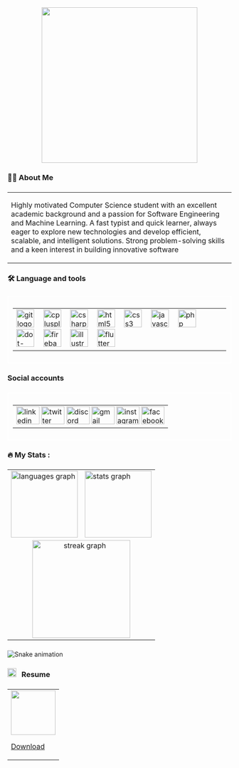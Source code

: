 <div align="center" style="margin: 0; padding: 0;">
  <img height="350" src="https://github.com/user-attachments/assets/956783c6-c7f9-4e31-b4a0-cadfa260f9f6"  />
</div>

###

<div>

<h3 align="left">👩‍💻  About Me</h3>

###

<table>
  <tr>
    <td>
      <p align="left" >Highly motivated Computer Science student with an excellent academic background and a passion for Software Engineering and Machine Learning. A fast typist and quick learner, always eager to explore new technologies and develop efficient, scalable, and intelligent solutions. Strong problem-solving skills and a keen interest in building innovative software</p>
    </td>
  </tr>
</table>

</div>

###

<h3 align="left">🛠 Language and tools</h3>

###

<div align="left"  style="border:2px solid white; padding:10px">
  <table>
  <tr>
    <td>
      <img src="https://cdn.jsdelivr.net/gh/devicons/devicon/icons/git/git-original.svg" height="40" alt="git logo"  />
  <img width="12" />
  <img src="https://cdn.jsdelivr.net/gh/devicons/devicon/icons/cplusplus/cplusplus-original.svg" height="40" alt="cplusplus logo"  />
  <img width="12" />
  <img src="https://cdn.jsdelivr.net/gh/devicons/devicon/icons/csharp/csharp-original.svg" height="40" alt="csharp logo"  />
  <img width="12" />
  <img src="https://cdn.jsdelivr.net/gh/devicons/devicon/icons/html5/html5-original.svg" height="40" alt="html5 logo"  />
  <img width="12" />
  <img src="https://cdn.jsdelivr.net/gh/devicons/devicon/icons/css3/css3-original.svg" height="40" alt="css3 logo"  />
  <img width="12" />
  <img src="https://cdn.jsdelivr.net/gh/devicons/devicon/icons/javascript/javascript-original.svg" height="40" alt="javascript logo"  />
  <img width="12" />
  <img src="https://cdn.jsdelivr.net/gh/devicons/devicon/icons/php/php-original.svg" height="40" alt="php logo"  />
  <img width="12" />
  <img src="https://cdn.jsdelivr.net/gh/devicons/devicon/icons/dot-net/dot-net-original.svg" height="40" alt="dot-net logo"  />
  <img width="12" />
  <img src="https://cdn.jsdelivr.net/gh/devicons/devicon/icons/firebase/firebase-plain-wordmark.svg" height="40" alt="firebase logo"  />
  <img width="12" />
  <img src="https://cdn.jsdelivr.net/gh/devicons/devicon/icons/illustrator/illustrator-plain.svg" height="40" alt="illustrator logo"  />
  <img width="12" />
  <img src="https://cdn.jsdelivr.net/gh/devicons/devicon/icons/flutter/flutter-original.svg" height="40" alt="flutter logo"  />
    </td>
  </tr>
</table>
 
</div>

###

<h3 align="left"> Social accounts</h3>

###

<div align="left"  style="border:2px solid white; padding:10px">
  <table>
  <tr>
    <td>
       <img src="https://raw.githubusercontent.com/maurodesouza/profile-readme-generator/master/src/assets/icons/social/linkedin/default.svg" width="52" height="40" alt="linkedin logo"  />
  <img src="https://raw.githubusercontent.com/maurodesouza/profile-readme-generator/master/src/assets/icons/social/twitter/default.svg" width="52" height="40" alt="twitter logo"  />
  <img src="https://raw.githubusercontent.com/maurodesouza/profile-readme-generator/master/src/assets/icons/social/discord/default.svg" width="52" height="40" alt="discord logo"  />
  <img src="https://raw.githubusercontent.com/maurodesouza/profile-readme-generator/master/src/assets/icons/social/gmail/default.svg" width="52" height="40" alt="gmail logo"  />
  <img src="https://raw.githubusercontent.com/maurodesouza/profile-readme-generator/master/src/assets/icons/social/instagram/default.svg" width="52" height="40" alt="instagram logo"  />
  <img src="https://raw.githubusercontent.com/maurodesouza/profile-readme-generator/master/src/assets/icons/social/facebook/default.svg" width="52" height="40" alt="facebook logo"  />
    </td>
  </tr>
</table>
 
</div>

###

<h3 align="left">🔥   My Stats :</h3>

###

<div align="left">
<table>
<tr>
<td><img src="https://github-readme-stats.vercel.app/api/top-langs?username=Tishat2247019&locale=en&hide_title=false&layout=compact&card_width=320&langs_count=5&theme=dracula&hide_border=false&order=2" height="150" alt="languages graph"  />
</td>
<td><img src="https://github-readme-stats.vercel.app/api?username=Tishat2247019&hide_title=false&hide_rank=false&show_icons=true&include_all_commits=true&count_private=true&disable_animations=false&theme=dracula&locale=en&hide_border=false&order=1" height="150" alt="stats graph"  />
</td>
</tr>
<tr>
<td colspan="2" align="center">
<img src="https://streak-stats.demolab.com?user=Tishat2247019&locale=en&mode=daily&theme=dark&hide_border=false&border_radius=5&order=3" height="220" alt="streak graph"  />
</td>
</tr>
</table>
  
  
  
</div>

###

<img src="https://raw.githubusercontent.com/Tishat2247019/Tishat2247019/output/snake.svg" alt="Snake animation" />

###

<h3 align="left"><img src="https://github.com/user-attachments/assets/1b99ae69-63e5-4bc5-834b-c06d9d75a75d" height="20px">&nbsp; &nbsp;Resume</h3>

###

<div align="left">
  <table>
    <tr>
      <td>
  <img src="https://github.com/user-attachments/assets/5b040503-0f31-4496-8c4a-354e6299a50c" height="100px">
  <p align="left"><a href="https://github.com/Tishat2247019/Tishat2247019/blob/77f8e99fe2aa76088240ffc73a0fca1e3fb34cd0/Abu_Towsif_cv.pdf?raw=true">Download</a></p>
      </td>
    </tr>
  </table>
</div>



###
